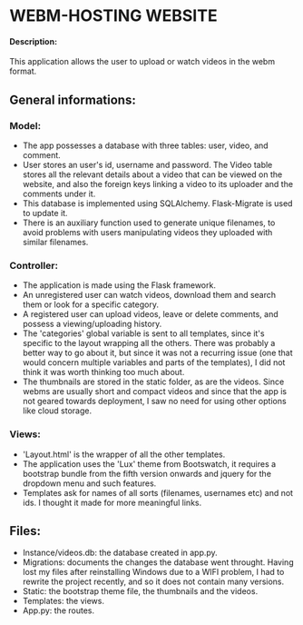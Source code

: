 # WEBM-HOSTING WEBSITE
#### Description:
This application allows the user to upload or watch videos in the webm format.

## General informations:

### Model:
- The app possesses a database with three tables: user, video, and comment.
- User stores an user's id, username and password. The Video table stores all the relevant details about a video that can be viewed on the website, and also the foreign keys linking a video to its uploader and the comments under it.
- This database is implemented using SQLAlchemy. Flask-Migrate is used to update it.
- There is an auxiliary function used to generate unique filenames, to avoid problems with users manipulating videos they uploaded with similar filenames.
### Controller:
- The application is made using the Flask framework.
- An unregistered user can watch videos, download them and search them or look for a specific category.
- A registered user can upload videos, leave or delete comments, and possess a viewing/uploading history.
- The 'categories' global variable is sent to all templates, since it's specific to the layout wrapping all the others. There was probably a better way to go about it, but since it was not a recurring issue (one that would concern multiple variables and parts of the templates), I did not think it was worth thinking too much about.
- The thumbnails are stored in the static folder, as are the videos. Since webms are usually short and compact videos and since that the app is not geared towards deployment, I saw no need for using other options like cloud storage.
### Views:
- 'Layout.html' is the wrapper of all the other templates.
- The application uses the 'Lux' theme from Bootswatch, it requires a bootstrap bundle from the fifth version onwards and jquery for the dropdown menu and such features.
- Templates ask for names of all sorts (filenames, usernames etc) and not ids. I thought it made for more meaningful links.

## Files:
- Instance/videos.db: the database created in app.py.
- Migrations: documents the changes the database went throught. Having lost my files after reinstalling Windows due to a WIFI problem, I had to rewrite the project recently, and so it does not contain many versions.
- Static: the bootstrap theme file, the thumbnails and the videos.
- Templates: the views.
- App.py: the routes.
